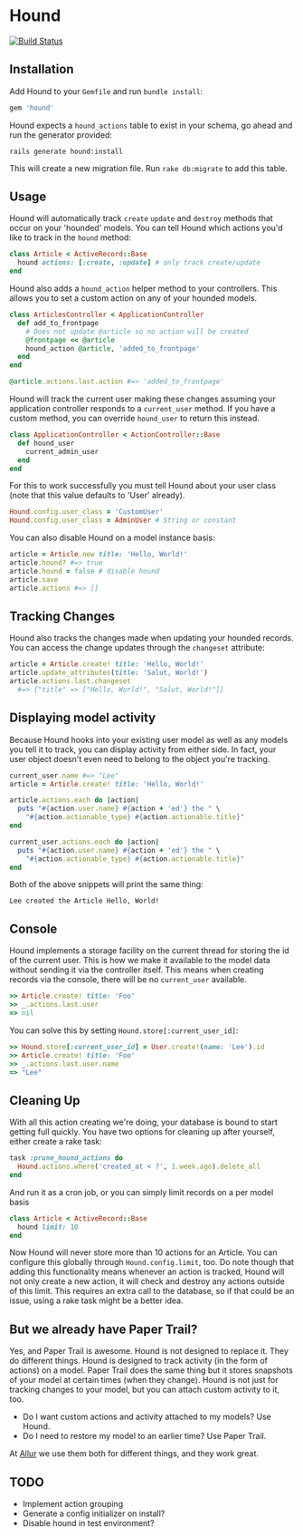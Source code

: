 # Hound

[![Build Status](https://travis-ci.org/injekt/hound.png?branch=master)](https://travis-ci.org/injekt/hound)

## Installation

Add Hound to your `Gemfile` and run `bundle install`:

```ruby
gem 'hound'
```

Hound expects a `hound_actions` table to exist in your schema, go ahead
and run the generator provided:

```
rails generate hound:install
```

This will create a new migration file. Run `rake db:migrate` to add
this table.

## Usage

Hound will automatically track `create` `update` and `destroy` methods that
occur on your 'hounded' models. You can tell Hound which actions you'd like
to track in the `hound` method:

```ruby
class Article < ActiveRecord::Base
  hound actions: [:create, :update] # only track create/update
end
```

Hound also adds a `hound_action` helper method to your controllers. This
allows you to set a custom action on any of your hounded models.

```ruby
class ArticlesController < ApplicationController
  def add_to_frontpage
    # Does not update @article so no action will be created
    @frontpage << @article
    hound_action @article, 'added_to_frontpage'
  end
end

@article.actions.last.action #=> 'added_to_frontpage'
```

Hound will track the current user making these changes assuming your
application controller responds to a `current_user` method. If you have a
custom method, you can override `hound_user` to return this instead.

```ruby
class ApplicationController < ActionController::Base
  def hound_user
    current_admin_user
  end
end
```

For this to work successfully you must tell Hound about your user class
(note that this value defaults to 'User' already).

```ruby
Hound.config.user_class = 'CustomUser'
Hound.config.user_class = AdminUser # String or constant
```

You can also disable Hound on a model instance basis:

```ruby
article = Article.new title: 'Hello, World!'
article.hound? #=> true
article.hound = false # disable hound
article.save
article.actions #=> []
```

## Tracking Changes

Hound also tracks the changes made when updating your hounded records. You
can access the change updates through the `changeset` attribute:

```ruby
article = Article.create! title: 'Hello, World!'
article.update_attributes(title: 'Salut, World!')
article.actions.last.changeset
  #=> {"title" => ["Hello, World!", "Salut, World!"]}
```

## Displaying model activity

Because Hound hooks into your existing user model as well as any models
you tell it to track, you can display activity from either side. In fact,
your user object doesn't even need to belong to the object you're tracking.

```ruby
current_user.name #=> "Lee"
article = Article.create! title: 'Hello, World!'

article.actions.each do |action|
  puts "#{action.user.name} #{action + 'ed'} the " \
    "#{action.actionable_type} #{action.actionable.title}"
end

current_user.actions.each do |action|
  puts "#{action.user.name} #{action + 'ed'} the " \
    "#{action.actionable_type} #{action.actionable.title}"
end
```

Both of the above snippets will print the same thing:

```
Lee created the Article Hello, World!
```

## Console

Hound implements a storage facility on the current thread for storing
the id of the current user. This is how we make it available to the model
data without sending it via the controller itself. This means when
creating records via the console, there will be no `current_user` available.

```ruby
>> Article.create! title: 'Foo'
>> _.actions.last.user
=> nil
```

You can solve this by setting `Hound.store[:current_user_id]`:

```ruby
>> Hound.store[:current_user_id] = User.create!(name: 'Lee').id
>> Article.create! title: 'Foo'
>> _.actions.last.user.name
=> "Lee"
```

## Cleaning Up

With all this action creating we're doing, your database is bound to start
getting full quickly. You have two options for cleaning up after yourself,
either create a rake task:

```ruby
task :prune_hound_actions do
  Hound.actions.where('created_at < ?', 1.week.ago).delete_all
end
```

And run it as a cron job, or you can simply limit records on a per model basis

```ruby
class Article < ActiveRecord::Base
  hound limit: 10
end
```

Now Hound will never store more than 10 actions for an Article. You can
configure this globally through `Hound.config.limit`, too. Do note though
that adding this functionality means whenever an action is tracked, Hound
will not only create a new action, it will check and destroy any actions
outside of this limit. This requires an extra call to the database, so if
that could be an issue, using a rake task might be a better idea.

## But we already have Paper Trail?

Yes, and Paper Trail is awesome. Hound is not designed to replace it. They
do different things. Hound is designed to track activity (in the form of
actions) on a model. Paper Trail does the same thing but it stores snapshots
of your model at certain times (when they change). Hound is not just for
tracking changes to your model, but you can attach custom activity to it, too.

* Do I want custom actions and activity attached to my models? Use Hound.
* Do I need to restore my model to an earlier time? Use Paper Trail.

At [Allur](https://www.allur.com) we use them both for different things,
and they work great.

## TODO

* Implement action grouping
* Generate a config initializer on install?
* Disable hound in test environment?